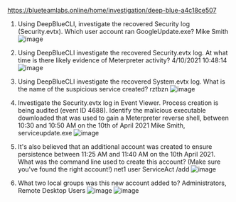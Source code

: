 https://blueteamlabs.online/home/investigation/deep-blue-a4c18ce507

1. Using DeepBlueCLI, investigate the recovered Security log (Security.evtx). Which user account ran GoogleUpdate.exe?
Mike Smith
![image](https://github.com/user-attachments/assets/3a331863-756c-4fa9-b22c-37c21dc90e64)

2. Using DeepBlueCLI investigate the recovered Security.evtx log. At what time is there likely evidence of Meterpreter activity?
4/10/2021 10:48:14
![image](https://github.com/user-attachments/assets/5e5873dc-e375-4a8e-a6b0-ddb16fffd24a)

3. Using DeepBlueCLI investigate the recovered System.evtx log. What is the name of the suspicious service created?
rztbzn
![image](https://github.com/user-attachments/assets/c65a15d5-d2d7-455a-857d-2842c10c8558)

4. Investigate the Security.evtx log in Event Viewer. Process creation is being audited (event ID 4688). Identify the malicious executable downloaded that was used to gain a Meterpreter reverse shell, between 10:30 and 10:50 AM on the 10th of April 2021
Mike Smith, serviceupdate.exe
![image](https://github.com/user-attachments/assets/f9163717-261c-452e-ac16-b0f1b2a65ec8)

5. It's also believed that an additional account was created to ensure persistence between 11:25 AM and 11:40 AM on the 10th April 2021. What was the command line used to create this account? (Make sure you've found the right account!)
net1 user ServiceAct /add
![image](https://github.com/user-attachments/assets/d82e3367-2ad1-42f1-97a0-559ffd632beb)

6. What two local groups was this new account added to?
Administrators, Remote Desktop Users
![image](https://github.com/user-attachments/assets/b7e8286d-7646-4465-b5bd-b81a7a6bf73e)
![image](https://github.com/user-attachments/assets/9a43be0c-f7c7-4993-acc1-c4f630f1effb)


